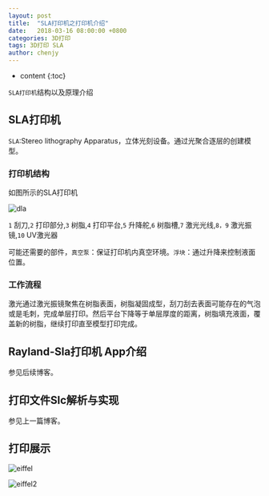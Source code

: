 ```yaml
---
layout: post
title:  "SLA打印机之打印机介绍"
date:   2018-03-16 08:00:00 +0800
categories: 3D打印 
tags: 3D打印 SLA
author: chenjy
---
```




* content
{:toc}

`SLA打印机`结构以及原理介绍 



## SLA打印机



`SLA`:Stereo lithography Apparatus，立体光刻设备。通过光聚合逐层的创建模型。

### 打印机结构

如图所示的SLA打印机

![dla](http://wx2.sinaimg.cn/mw690/c584f169ly1fpj9oz7wpzj20g80fo40f.jpg)


`1`  刮刀,`2` 打印部分,`3` 树脂,`4` 打印平台,`5` 升降舵,`6` 树脂槽,`7`  激光光线,`8，9` 激光振镜,`10` UV激光器


可能还需要的部件，`真空泵`：保证打印机内真空环境。`浮块`：通过升降来控制液面位置。

### 工作流程

激光通过激光振镜聚焦在树脂表面，树脂凝固成型，刮刀刮去表面可能存在的气泡或是毛刺，完成单层打印。然后平台下降等于单层厚度的距离，树脂填充液面，覆盖新的树脂，继续打印直至模型打印完成。

## Rayland-Sla打印机 App介绍

参见后续博客。

## 打印文件Slc解析与实现

参见上一篇博客。

## 打印展示		

![eiffel](http://wx4.sinaimg.cn/mw690/c584f169ly1fpj4zu9oc7j20qo1hcwkm.jpg)


![eiffel2](http://wx1.sinaimg.cn/mw690/c584f169ly1fpj4zzmarpj20dc0qoq3j.jpg)